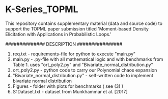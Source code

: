 # K-Series_TOPML
This repository contains supplementary material (data and source code) to support the TOPML paper submission titled 'Moment-based Density Elicitation with Applications in Probabilistic Loops.'


##############  DESCRIPTION ################


1) req.txt - requirements-file for python to execute "main.py"
2) main.py - .py-file with all mathematical logic and with benchmarks from Table 1.
uses "ort_poly2.py" and "Bivariate_normal_distribution.py"
3) ort_poly2.py - python code to carry our Polynomial chaos expansion
4) "Bivariate_normal_distribution.py" - self-written code to implement bivariate normal distribution
5) Figures - folder with plots for benchmarks ( see (3) )
6) S1Dataset.txt - dataset from  Munkhammar et al. [2017]
